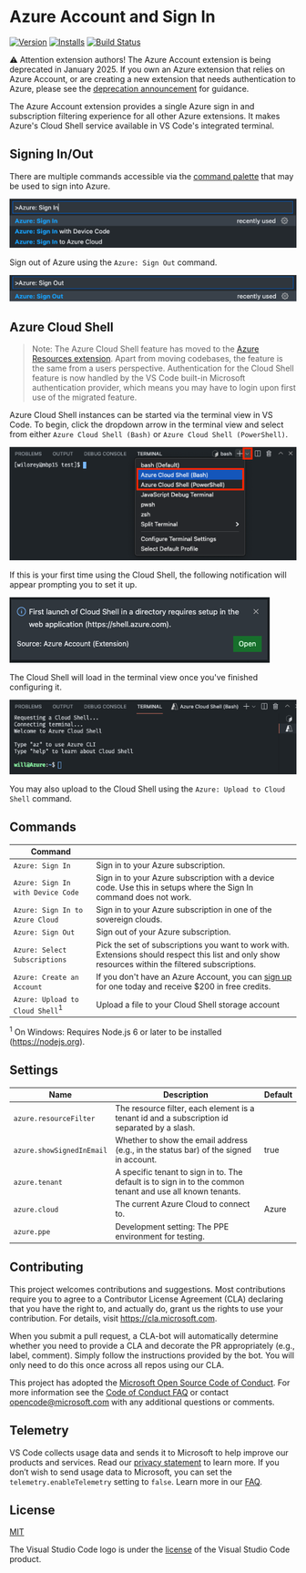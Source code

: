 # Azure Account and Sign In

<!-- region exclude-from-marketplace -->

[![Version](https://img.shields.io/visual-studio-marketplace/v/ms-vscode.azure-account.svg)](https://marketplace.visualstudio.com/items?itemName=ms-vscode.azure-account)
[![Installs](https://img.shields.io/visual-studio-marketplace/i/ms-vscode.azure-account.svg)](https://marketplace.visualstudio.com/items?itemName=ms-vscode.azure-account)
[![Build Status](https://dev.azure.com/ms-azuretools/AzCode/_apis/build/status/vscode-azure-account?branchName=main)](https://dev.azure.com/ms-azuretools/AzCode/_build/latest?definitionId=37&branchName=main)

<!-- endregion exclude-from-marketplace -->

⚠️ Attention extension authors! The Azure Account extension is being deprecated
in January 2025. If you own an Azure extension that relies on Azure Account, or
are creating a new extension that needs authentication to Azure, please see the
[deprecation announcement](https://github.com/microsoft/vscode-azure-account/issues/964)
for guidance.

The Azure Account extension provides a single Azure sign in and subscription
filtering experience for all other Azure extensions. It makes Azure's Cloud
Shell service available in VS Code's integrated terminal.

## Signing In/Out

There are multiple commands accessible via the
[command palette](https://aka.ms/AAephuz) that may be used to sign into Azure.

![Sign in commands in the command palette](resources/readme/signInCommands.png)

Sign out of Azure using the `Azure: Sign Out` command.

![The sign out command in the command palette](resources/readme/signOutCommand.png)

## Azure Cloud Shell

> Note: The Azure Cloud Shell feature has moved to the
> [Azure Resources extension](https://marketplace.visualstudio.com/items?itemName=ms-azuretools.vscode-azureresourcegroups).
> Apart from moving codebases, the feature is the same from a users perspective.
> Authentication for the Cloud Shell feature is now handled by the VS Code
> built-in Microsoft authentication provider, which means you may have to login
> upon first use of the migrated feature.

Azure Cloud Shell instances can be started via the terminal view in VS Code. To
begin, click the dropdown arrow in the terminal view and select from either
`Azure Cloud Shell (Bash)` or `Azure Cloud Shell (PowerShell)`.

![VS Code terminal view with context menu](resources/readme/terminalViewWithMenu.png)

If this is your first time using the Cloud Shell, the following notification
will appear prompting you to set it up.

!["Must setup cloud shell" notification](resources/readme/mustSetupCloudShell.png)

The Cloud Shell will load in the terminal view once you've finished configuring
it.

![The Azure Cloud Shell in the terminal window](resources/readme/cloudShell.png)

You may also upload to the Cloud Shell using the `Azure: Upload to Cloud Shell`
command.

## Commands

| Command                                    |                                                                                                                                                                                                                                        |
| ------------------------------------------ | -------------------------------------------------------------------------------------------------------------------------------------------------------------------------------------------------------------------------------------- |
| `Azure: Sign In`                           | Sign in to your Azure subscription.                                                                                                                                                                                                    |
| `Azure: Sign In with Device Code`          | Sign in to your Azure subscription with a device code. Use this in setups where the Sign In command does not work.                                                                                                                     |
| `Azure: Sign In to Azure Cloud`            | Sign in to your Azure subscription in one of the sovereign clouds.                                                                                                                                                                     |
| `Azure: Sign Out`                          | Sign out of your Azure subscription.                                                                                                                                                                                                   |
| `Azure: Select Subscriptions`              | Pick the set of subscriptions you want to work with. Extensions should respect this list and only show resources within the filtered subscriptions.                                                                                    |
| `Azure: Create an Account`                 | If you don't have an Azure Account, you can [sign up](https://azure.microsoft.com/en-us/free/?utm_source=campaign&utm_campaign=vscode-azure-account&mktingSource=vscode-azure-account) for one today and receive $200 in free credits. |
| `Azure: Upload to Cloud Shell`<sup>1</sup> | Upload a file to your Cloud Shell storage account                                                                                                                                                                                      |

<sup>1</sup> On Windows: Requires Node.js 6 or later to be installed
(https://nodejs.org).

## Settings

| Name                      | Description                                                                                                | Default |
| ------------------------- | ---------------------------------------------------------------------------------------------------------- | ------- |
| `azure.resourceFilter`    | The resource filter, each element is a tenant id and a subscription id separated by a slash.               |
| `azure.showSignedInEmail` | Whether to show the email address (e.g., in the status bar) of the signed in account.                      | true    |
| `azure.tenant`            | A specific tenant to sign in to. The default is to sign in to the common tenant and use all known tenants. |
| `azure.cloud`             | The current Azure Cloud to connect to.                                                                     | Azure   |
| `azure.ppe`               | Development setting: The PPE environment for testing.                                                      |

<!-- region exclude-from-marketplace -->

## Contributing

This project welcomes contributions and suggestions. Most contributions require
you to agree to a Contributor License Agreement (CLA) declaring that you have
the right to, and actually do, grant us the rights to use your contribution. For
details, visit https://cla.microsoft.com.

When you submit a pull request, a CLA-bot will automatically determine whether
you need to provide a CLA and decorate the PR appropriately (e.g., label,
comment). Simply follow the instructions provided by the bot. You will only need
to do this once across all repos using our CLA.

This project has adopted the
[Microsoft Open Source Code of Conduct](https://opensource.microsoft.com/codeofconduct/).
For more information see the
[Code of Conduct FAQ](https://opensource.microsoft.com/codeofconduct/faq/) or
contact [opencode@microsoft.com](mailto:opencode@microsoft.com) with any
additional questions or comments.

<!-- endregion exclude-from-marketplace -->

## Telemetry

VS Code collects usage data and sends it to Microsoft to help improve our
products and services. Read our
[privacy statement](https://go.microsoft.com/fwlink/?LinkID=528096&clcid=0x409)
to learn more. If you don’t wish to send usage data to Microsoft, you can set
the `telemetry.enableTelemetry` setting to `false`. Learn more in our
[FAQ](https://go.microsoft.com/fwlink/?linkid=870136).

## License

[MIT](LICENSE.md)

The Visual Studio Code logo is under the
[license](https://code.visualstudio.com/license) of the Visual Studio Code
product.
